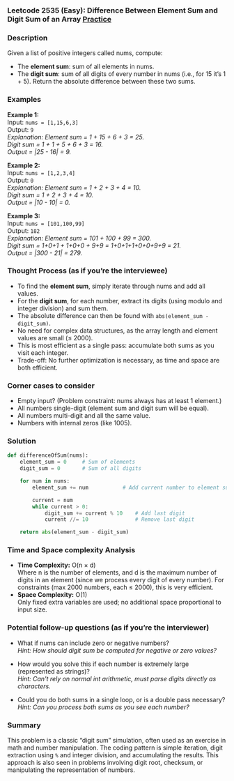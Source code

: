 ### Leetcode 2535 (Easy): Difference Between Element Sum and Digit Sum of an Array [Practice](https://leetcode.com/problems/difference-between-element-sum-and-digit-sum-of-an-array)

### Description  
Given a list of positive integers called nums, compute:
- The **element sum**: sum of all elements in nums.
- The **digit sum**: sum of all digits of every number in nums (i.e., for 15 it’s 1 + 5).
Return the absolute difference between these two sums.

### Examples  

**Example 1:**  
Input: `nums = [1,15,6,3]`  
Output: `9`  
*Explanation: Element sum = 1 + 15 + 6 + 3 = 25.  
Digit sum = 1 + 1 + 5 + 6 + 3 = 16.  
Output = |25 - 16| = 9.*

**Example 2:**  
Input: `nums = [1,2,3,4]`  
Output: `0`  
*Explanation: Element sum = 1 + 2 + 3 + 4 = 10.  
Digit sum = 1 + 2 + 3 + 4 = 10.  
Output = |10 - 10| = 0.*

**Example 3:**  
Input: `nums = [101,100,99]`  
Output: `182`  
*Explanation: Element sum = 101 + 100 + 99 = 300.  
Digit sum = 1+0+1 + 1+0+0 + 9+9 = 1+0+1+1+0+0+9+9 = 21.  
Output = |300 - 21| = 279.*

### Thought Process (as if you’re the interviewee)  
- To find the **element sum**, simply iterate through nums and add all values.
- For the **digit sum**, for each number, extract its digits (using modulo and integer division) and sum them.
- The absolute difference can then be found with `abs(element_sum - digit_sum)`.
- No need for complex data structures, as the array length and element values are small (≤ 2000).
- This is most efficient as a single pass: accumulate both sums as you visit each integer.
- Trade-off: No further optimization is necessary, as time and space are both efficient.

### Corner cases to consider  
- Empty input? (Problem constraint: nums always has at least 1 element.)
- All numbers single-digit (element sum and digit sum will be equal).
- All numbers multi-digit and all the same value.
- Numbers with internal zeros (like 1005).

### Solution

```python
def differenceOfSum(nums):
    element_sum = 0     # Sum of elements
    digit_sum = 0       # Sum of all digits

    for num in nums:
        element_sum += num           # Add current number to element sum

        current = num
        while current > 0:
            digit_sum += current % 10    # Add last digit
            current //= 10               # Remove last digit

    return abs(element_sum - digit_sum)
```

### Time and Space complexity Analysis  

- **Time Complexity:** O(n × d)  
  Where n is the number of elements, and d is the maximum number of digits in an element (since we process every digit of every number). For constraints (max 2000 numbers, each ≤ 2000), this is very efficient.
- **Space Complexity:** O(1)  
  Only fixed extra variables are used; no additional space proportional to input size.

### Potential follow-up questions (as if you’re the interviewer)  

- What if nums can include zero or negative numbers?  
  *Hint: How should digit sum be computed for negative or zero values?*

- How would you solve this if each number is extremely large (represented as strings)?  
  *Hint: Can't rely on normal int arithmetic, must parse digits directly as characters.*

- Could you do both sums in a single loop, or is a double pass necessary?  
  *Hint: Can you process both sums as you see each number?*

### Summary
This problem is a classic “digit sum” simulation, often used as an exercise in math and number manipulation. The coding pattern is simple iteration, digit extraction using `%` and integer division, and accumulating the results. This approach is also seen in problems involving digit root, checksum, or manipulating the representation of numbers.